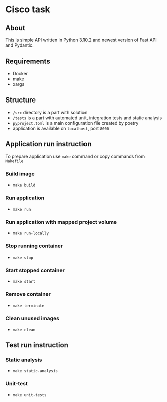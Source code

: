 # Cisco task

## About 
This is simple API written in Python 3.10.2 and newest version of Fast API and Pydantic.

## Requirements
- Docker
- make
- xargs

## Structure
- `/src` directory is a part with solution
- `/tests` is a part with automated unit, integration tests and static analysis
- `pyproject.toml` is a main configuration file created by poetry
- application is available on `localhost`, port `8000`

## Application run instruction
To prepare application use `make` command or copy commands from `Makefile`
### Build image
- `make build`
### Run application
- `make run`
### Run application with mapped project volume
- `make run-locally`
### Stop running container
- `make stop`
### Start stopped container
- `make start`
### Remove container
- `make terminate`
### Clean unused images
- `make clean`

## Test run instruction
### Static analysis
- `make static-analysis`
### Unit-test
- `make unit-tests`